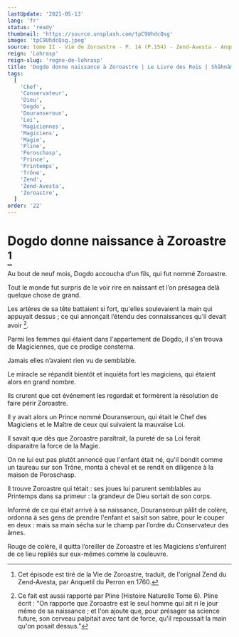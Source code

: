 ```yaml
---
lastUpdate: '2021-05-13'
lang: 'fr'
status: 'ready'
thumbnail: 'https://source.unsplash.com/tpC9UhdcQsg'
image: 'tpC9UhdcQsg.jpeg'
source: tome II - Vie de Zoroastre - P. 14 (P.154) - Zend-Avesta - Anquetil du Perron
reign: 'Lohrasp'
reign-slug: 'regne-de-lohrasp'
title: 'Dogdo donne naissance à Zoroastre | Le Livre des Rois | Shâhnâmeh'
tags:
  [
    'Chef',
    'Conservateur',
    'Dieu',
    'Dogdo',
    'Douranseroun',
    'Loi',
    'Magiciennes',
    'Magiciens',
    'Magie',
    'Pline',
    'Poroschasp',
    'Prince',
    'Printemps',
    'Trône',
    'Zend',
    'Zend-Avesta',
    'Zoroastre',
  ]
order: '22'
---
```


<!-- LTeX: language=fr -->

# Dogdo donne naissance à Zoroastre [^1]

Au bout de neuf mois, Dogdo accoucha d'un fils, qui fut nommé Zoroastre.

Tout le monde fut surpris de le voir rire en naissant et l’on présagea delà quelque chose de grand.

Les artères de sa tête battaient si fort, qu'elles soulevaient la main qui appuyait dessus ; ce qui annonçait l’étendu des connaissances qu’il devait avoir [^2].

Parmi les femmes qui étaient dans l'appartement de Dogdo, il s'en trouva de Magiciennes, que ce prodige consterna.

Jamais elles n’avaient rien vu de semblable.

Le miracle se répandit bientôt et inquiéta fort les magiciens, qui étaient alors en grand nombre.

Ils crurent que cet événement les regardait et formèrent la résolution de faire périr Zoroastre.

Il y avait alors un Prince nommé Douranseroun, qui était le Chef des Magiciens et le Maître de ceux qui suivaient la mauvaise Loi.

Il savait que dès que Zoroastre paraîtrait, la pureté de sa Loi ferait disparaitre la force de la Magie.

On ne lui eut pas plutôt annoncé que l'enfant était né, qu'il bondit comme un taureau sur son Trône, monta à cheval et se rendit en diligence à la maison de Poroschasp.

Il trouve Zoroastre qui tétait : ses joues lui parurent semblables au Printemps dans sa primeur : la grandeur de Dieu sortait de son corps.

Informé de ce qui était arrivé à sa naissance, Douranseroun pâlit de colère, ordonna à ses gens de prendre l'enfant et saisit son sabre, pour le couper en deux : mais sa main sécha sur le champ par l’ordre du Conservateur des âmes.

Rouge de colère, il quitta l’oreiller de Zoroastre et les Magiciens s’enfuirent de ce lieu repliés sur eux-mêmes comme la couleuvre.

[^1]: Cet épisode est tiré de la Vie de Zoroastre, traduit, de l'orignal Zend du Zend-Avesta, par Anquetil du Perron en 1760.
[^2]: Ce fait est aussi rapporté par Pline (Histoire Naturelle Tome 6). Pline écrit : "On rapporte que Zoroastre est le seul homme qui ait ri le jour même de sa naissance ; et l'on ajoute que, pour présager sa science future, son cerveau palpitait avec tant de force, qu'il repoussait la main qu'on posait dessus."
